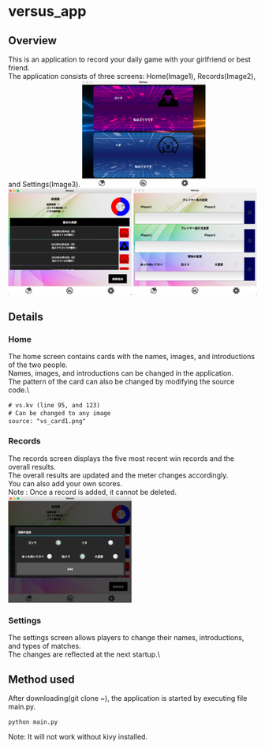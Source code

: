 # versus_app
## Overview
This is an application to record your daily game with your girlfriend or best friend.\
The application consists of three screens: Home(Image1), Records(Image2), and Settings(Image3).
<img src="screen1.png" width="250px">
<img src="screen2.png" width="250px">
<img src="screen3.png" width="250px">

## Details
### Home
The home screen contains cards with the names, images, and introductions of the two people.\
Names, images, and introductions can be changed in the application.\
The pattern of the card can also be changed by modifying the source code.\
```
# vs.kv (line 95, and 123)
# Can be changed to any image
source: "vs_card1.png"
```

### Records
The records screen displays the five most recent win records and the overall results.\
The overall results are updated and the meter changes accordingly.\
You can also add your own scores.\
Note : Once a record is added, it cannot be deleted.\
<img src="screen2_add.png" width="250px">

### Settings
The settings screen allows players to change their names, introductions, and types of matches.\
The changes are reflected at the next startup.\

## Method used
After downloading(git clone ~), the application is started by executing file main.py.
```
python main.py
```
Note: It will not work without kivy installed.

